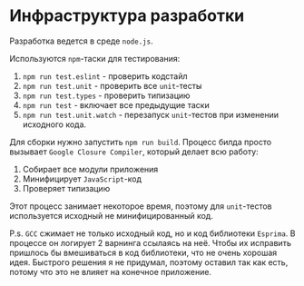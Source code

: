 # Инфраструктура разработки

Разработка ведется в среде `node.js`.

Используются `npm`-таски для тестирования:
1. `npm run test.eslint` - проверить кодстайл
2. `npm run test.unit` - проверить все `unit`-тесты
3. `npm run test.types` - проверить типизацию
4. `npm run test` - включает все предыдущие таски
5. `npm run test.unit.watch` - перезапуск `unit`-тестов при изменении исходного кода.

Для сборки нужно запустить `npm run build`.
Процесс билда просто вызывает `Google Closure Compiler`, который делает всю работу:
1. Собирает все модули приложения
2. Минифицирует `JavaScript`-код
3. Проверяет типизацию

Этот процесс занимает некоторое время, поэтому для `unit`-тестов используется
исходный не минифицированный код.


P.s. `GCC` сжимает не только исходный код, но и код библиотеки `Esprima`.
В процессе он логирует 2 варнинга ссылаясь на неё.
Чтобы их исправить пришлось бы вмешиваться в код библиотеки,
что не очень хорошая идея. Быстрого решения я не придумал, поэтому оставил
так как есть, потому что это не влияет на конечное приложение.
